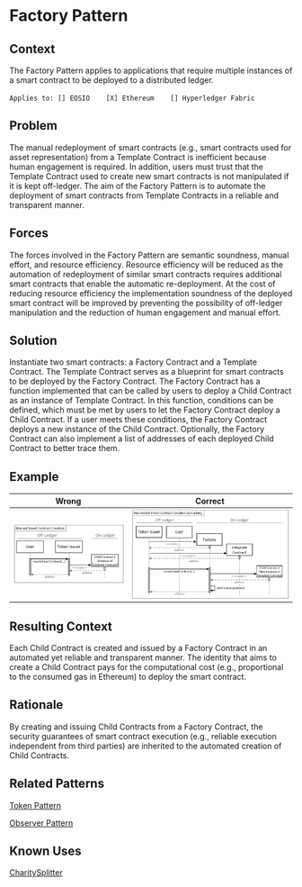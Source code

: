 # Factory Pattern
## Context
The Factory Pattern applies to applications that require multiple instances of a smart contract to be deployed to a distributed ledger.

``Applies to: [] EOSIO    [X] Ethereum    [] Hyperledger Fabric``

## Problem
The manual redeployment of smart contracts (e.g., smart contracts used for asset representation) from a Template Contract is inefficient because human engagement is required. In addition, users must trust that the Template Contract used to create new smart contracts is not manipulated if it is kept off-ledger. The aim of the Factory Pattern is to automate the deployment of smart contracts from Template Contracts in a reliable and transparent manner.

## Forces
The forces involved in the Factory Pattern are semantic soundness, manual effort, and resource efficiency. Resource efficiency will be reduced as the automation of redeployment of similar smart contracts requires additional smart contracts that enable the automatic re-deployment. At the cost of reducing resource efficiency the implementation soundness of the deployed smart contract will be improved by preventing the possibility of off-ledger manipulation and the reduction of human engagement and manual effort.

## Solution
Instantiate two smart contracts: a Factory Contract and a Template Contract. The Template Contract serves as a blueprint for smart contracts to be deployed by the Factory Contract. The Factory Contract has a function implemented that can be called by users to deploy a Child Contract as an instance of Template Contract. In this function, conditions can be defined, which must be met by users to let the Factory Contract deploy a Child Contract. If a user meets these conditions, the Factory Contract deploys a new instance of the Child Contract. Optionally, the Factory Contract can also implement a list of addresses of each deployed Child Contract to better trace them.

## Example

Wrong | Correct
------------- | -------------
![Wrong](Smart-Contract-Factory%20Pattern%20-%20Manual%20Smart%20Contract%20Creation.png)  | ![Correct](Smart-Contract-Factory%20Pattern%20-%20Automated%20Smart%20Contract%20Creation%20via%20Factory.png)

## Resulting Context
Each Child Contract is created and issued by a Factory Contract in an automated yet reliable and transparent manner. The identity that aims to create a Child Contract pays for the computational cost (e.g., proportional to the consumed gas in Ethereum) to deploy the smart contract.

## Rationale
By creating and issuing Child Contracts from a Factory Contract, the security guarantees of smart contract execution (e.g., reliable execution independent from third parties) are inherited to the automated creation of Child Contracts.

## Related Patterns
[Token Pattern](../../Idioms/Token%20Pattern/README.md#context)

[Observer Pattern](../../Architectural%20Patterns/Observer%20Pattern/README.md)

## Known Uses
[CharitySplitter](https://blog.ethereum.org/2020/01/29/solidity-0.6-try-catch/)
